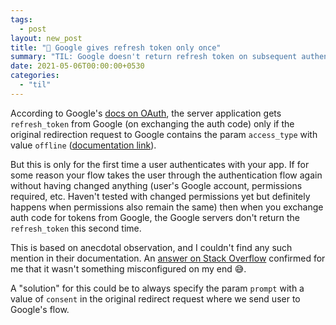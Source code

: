 ```yaml
---
tags:
  - post
layout: new_post
title: "📝 Google gives refresh token only once"
summary: "TIL: Google doesn't return refresh token on subsequent authentication after the first one."
date: 2021-05-06T00:00:00+0530
categories:
  - "til"
---
```


According to Google's [docs on OAuth](https://developers.google.com/identity/protocols/oauth2/web-server), the server application gets `refresh_token` from Google (on exchanging the auth code) only if the original redirection request to Google contains the param `access_type` with value `offline` ([documentation link](https://developers.google.com/identity/protocols/oauth2/web-server#creatingclient)).

But this is only for the first time a user authenticates with your app. If for some reason your flow takes the user through the authentication flow again without having changed anything (user's Google account, permissions required, etc. Haven't tested with changed permissions yet but definitely happens when permissions also remain the same) then when you exchange auth code for tokens from Google, the Google servers don't return the `refresh_token` this second time.

This is based on anecdotal observation, and I couldn't find any such mention in their documentation. An [answer on Stack Overflow](https://stackoverflow.com/questions/10827920/not-receiving-google-oauth-refresh-token/10857806#10857806) confirmed for me that it wasn't something misconfigured on my end 😅.

A "solution" for this could be to always specify the param `prompt` with a value of `consent` in the original redirect request where we send user to Google's flow.
